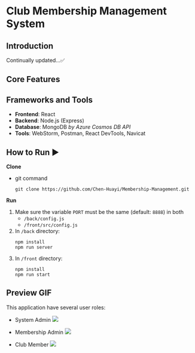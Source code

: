 # Club Membership Management System

## Introduction
Continually updated...✅

## Core Features
[//]: # (+ [x] Create account)
[//]: # (+ [x] User login)
[//]: # (+ [x] Update user profile)

## Frameworks and Tools
+ **Frontend**: React
+ **Backend**: Node.js (Express)
+ **Database**: MongoDB *by Azure Cosmos DB API*
+ **Tools**: WebStorm, Postman, React DevTools, Navicat

## How to Run ▶
**Clone**
+ git command
    ```shell
    git clone https://github.com/Chen-Huayi/Membership-Management.git
    ```
**Run**
1. Make sure the variable `PORT` must be the same (default: `8888`) in both
   + `/back/config.js`
   + `/front/src/config.js`
2. In `/back` directory:
    ```shell
    npm install
    npm run server
    ```
3. In `/front` directory:
    ```shell
    npm install
    npm run start
    ```
## Preview GIF
This application have several user roles:
+ System Admin
![](gif/system_admin.gif)

+ Membership Admin
![](gif/membership_admin.gif)

+ Club Member
![](gif/member.gif)
